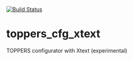 [![Build Status](https://travis-ci.com/NSaitoNmiri/toppers_cfg_xtext.svg?branch=master)](https://travis-ci.com/NSaitoNmiri/toppers_cfg_xtext)
# toppers_cfg_xtext
TOPPERS configurator with Xtext (experimental)
